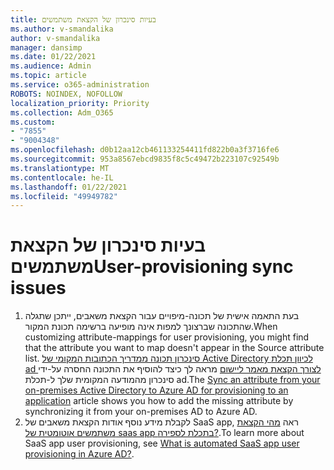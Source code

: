 ```yaml
---
title: בעיות סינכרון של הקצאת משתמשים
ms.author: v-smandalika
author: v-smandalika
manager: dansimp
ms.date: 01/22/2021
ms.audience: Admin
ms.topic: article
ms.service: o365-administration
ROBOTS: NOINDEX, NOFOLLOW
localization_priority: Priority
ms.collection: Adm_O365
ms.custom:
- "7855"
- "9004348"
ms.openlocfilehash: d0b12aa12cb461133254411fd822b0a3f3716fe6
ms.sourcegitcommit: 953a8567ebcd9835f8c5c49472b223107c92549b
ms.translationtype: MT
ms.contentlocale: he-IL
ms.lasthandoff: 01/22/2021
ms.locfileid: "49949782"
---
```

# <a name="user-provisioning-sync-issues"></a><span data-ttu-id="f764e-102">בעיות סינכרון של הקצאת משתמשים</span><span class="sxs-lookup"><span data-stu-id="f764e-102">User-provisioning sync issues</span></span>

1. <span data-ttu-id="f764e-103">בעת התאמה אישית של תכונה-מיפויים עבור הקצאת משאבים, ייתכן שתגלה שהתכונה שברצונך למפות אינה מופיעה ברשימה תכונת המקור.</span><span class="sxs-lookup"><span data-stu-id="f764e-103">When customizing attribute-mappings for user provisioning, you might find that the attribute you want to map doesn't appear in the Source attribute list.</span></span> <span data-ttu-id="f764e-104">[סינכרון תכונה ממדריך הכתובות המקומי של Active Directory לכיוון תכלת ad לצורך הקצאת מאמר ליישום](https://docs.microsoft.com/azure/active-directory/app-provisioning/user-provisioning-sync-attributes-for-mapping) מראה לך כיצד להוסיף את התכונה החסרה על-ידי סינכרון מהמודעה המקומית שלך ל-תכלת ad.</span><span class="sxs-lookup"><span data-stu-id="f764e-104">The [Sync an attribute from your on-premises Active Directory to Azure AD for provisioning to an application](https://docs.microsoft.com/azure/active-directory/app-provisioning/user-provisioning-sync-attributes-for-mapping) article shows you how to add the missing attribute by synchronizing it from your on-premises AD to Azure AD.</span></span>
2. <span data-ttu-id="f764e-105">לקבלת מידע נוסף אודות הקצאת משאבים של SaaS app, ראה [מהי הקצאת משתמשים אוטומטית של saas app בתכלת לספירה?](https://docs.microsoft.com/azure/active-directory/app-provisioning/user-provisioning).</span><span class="sxs-lookup"><span data-stu-id="f764e-105">To learn more about SaaS app user provisioning, see [What is automated SaaS app user provisioning in Azure AD?](https://docs.microsoft.com/azure/active-directory/app-provisioning/user-provisioning).</span></span>